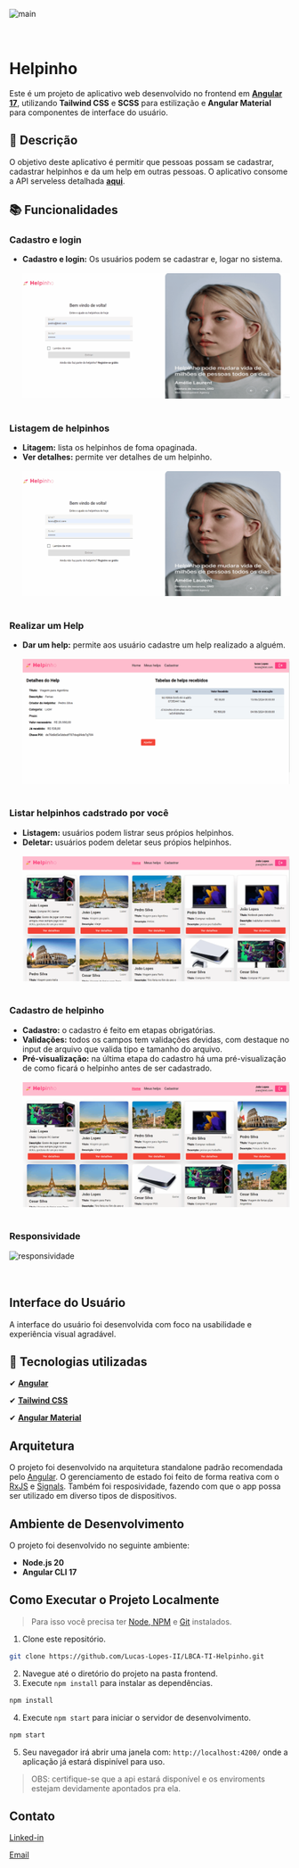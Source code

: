 ![main](src/assets/doc/main.gif)
<br/><br/><br/>

# Helpinho

Este é um projeto de aplicativo web desenvolvido no frontend em **[Angular 17](https://v17.angular.io/docs)**, utilizando **Tailwind CSS** e **SCSS** para estilização e **Angular Material** para componentes de interface do usuário.

## :memo: Descrição

O objetivo deste aplicativo é permitir que pessoas possam se cadastrar, cadastrar helpinhos e da um help em outras pessoas. O aplicativo consome a API serveless detalhada **[aqui](../backend/README.md)**.

## :books: Funcionalidades

### Cadastro e login

- **Cadastro e login:** Os usuários podem se cadastrar e, logar no sistema.
  <br/><br/>
  ![lista baralho](src/assets/doc/login-register.gif)
  <br/><br/>

### Listagem de helpinhos

- **Litagem:** lista os helpinhos de foma opaginada.
- **Ver detalhes:** permite ver detalhes de um helpinho.
  <br/><br/>
  ![cria baralho](src/assets/doc/list.gif)
  <br/><br/>

### Realizar um Help

- **Dar um help:** permite aos usuário cadastre um help realizado a alguém.
  <br/><br/>
  ![detalha baralho](src/assets/doc/hepl-provided.gif)
  <br/><br/>

### Listar helpinhos cadstrado por você

- **Listagem:** usuários podem listrar seus própios helpinhos.
- **Deletar:** usuários podem deletar seus própios helpinhos.
  <br/><br/>
  ![detalha baralho](src/assets/doc/my-helps.gif)
  <br/><br/>

### Cadastro de helpinho

- **Cadastro:** o cadastro é feito em etapas obrigatórias.
- **Validações:** todos os campos tem validações devidas, com destaque no input de arquivo que valida tipo e tamanho do arquivo.
- **Pré-visualização:** na última etapa do cadastro há uma pré-visualização de como ficará o helpinho antes de ser cadastrado.
  <br/><br/>
  ![detalha baralho](src/assets/doc/resgister.gif)
  <br/><br/>

### Responsividade

![responsividade](src/assets/doc/resp.gif)
<br/><br/><br/>

## Interface do Usuário

A interface do usuário foi desenvolvida com foco na usabilidade e experiência visual agradável.

## :wrench: Tecnologias utilizadas

✔ **[Angular](https://v17.angular.io/docs)**

✔ **[Tailwind CSS](https://tailwindcss.com/docs/guides/angular)**

✔ **[Angular Material](https://v17.material.angular.io/components/categories)**

## Arquitetura

O projeto foi desenvolvido na arquitetura standalone padrão recomendada pelo [Angular](https://v17.angular.io/docs). O gerenciamento de estado foi feito de forma reativa com o [RxJS](https://rxjs.dev/api) e [Signals](https://v17.angular.io/guide/signals). Também foi resposividade, fazendo com que o app possa ser utilizado em diverso tipos de dispositivos.

## Ambiente de Desenvolvimento

O projeto foi desenvolvido no seguinte ambiente:

- **Node.js 20**
- **Angular CLI 17**

## Como Executar o Projeto Localmente

> Para isso você precisa ter [Node, NPM](https://nodejs.org/en) e [Git](https://git-scm.com/) instalados.

1. Clone este repositório.

```sh
git clone https://github.com/Lucas-Lopes-II/LBCA-TI-Helpinho.git
```

2. Navegue até o diretório do projeto na pasta frontend.
3. Execute `npm install` para instalar as dependências.

```sh
npm install
```

4. Execute `npm start` para iniciar o servidor de desenvolvimento.

```sh
npm start
```

5. Seu navegador irá abrir uma janela com: `http://localhost:4200/` onde a aplicação já estará dispinível para uso.

> OBS: certifique-se que a api estará disponível e os enviroments estejam devidamente apontados pra ela.

## Contato

[Linked-in](https://www.linkedin.com/in/lucas-lopes-840965190/)

[Email](mailto:lucas.santos.pessoal@outlook.com)
